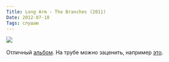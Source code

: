 ```yaml
---
Title: Long Arm - The Branches (2011)
Date: 2012-07-18
Tags: слушаю
---
```


<div class="text"><img src="https://dl.dropbox.com/u/140528/site/long_arm-the_branches.jpeg" /><br /><br />
Отличный <a href="http://www.discogs.com/Long-Arm-The-Branches/release/2701841">альбом</a>. На трубе можно заценить, например <a href="http://www.youtube.com/watch?v=BtSjZoJhC9k">это</a>.</div>